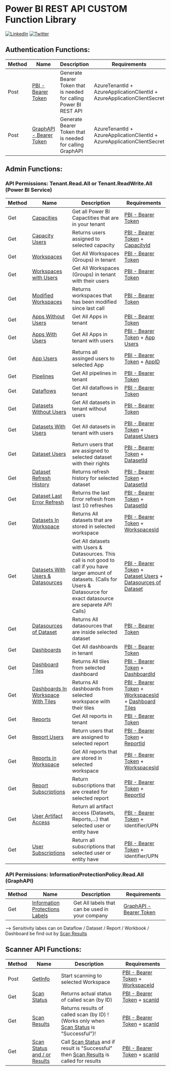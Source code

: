 # Power BI REST API CUSTOM Function Library

[![LinkedIn](https://img.shields.io/badge/linkedin-%230077B5.svg?style=for-the-badge&logo=linkedin&logoColor=white)](https://www.linkedin.com/in/%C5%A1t%C4%9Bp%C3%A1n-re%C5%A1l-464084152/) [![Twitter](https://img.shields.io/badge/twitter-%231DA1F2.svg?style=for-the-badge&logo=Twitter&logoColor=white)](https://twitter.com/tpnRel1)

## Authentication Functions:
Method | Name | Description | Requirements
------ | ---- | ----------- | ------------
Post | [PBI - Bearer Token](https://github.com/tirnovar/m-custom-functions/blob/master/Power%20BI%20REST%20API/Power%20BI%20Service%20Token/get-BearerToken.pq) | Generate Bearer Token that is needed for calling Power BI REST API | AzureTenantId + AzureApplicationClientId + AzureApplicationClientSecret
Post | [GraphAPI - Bearer Token](https://github.com/tirnovar/m-custom-functions/blob/master/Power%20BI%20REST%20API/GraphAPI%20Token/get-GraphBearerToken.pq) | Generate Bearer Token that is needed for calling GraphAPI | AzureTenantId + AzureApplicationClientId + AzureApplicationClientSecret

## Admin Functions:
### API Permissions: Tenant.Read.All or Tenant.ReadWrite.All (Power BI Service)
Method | Name | Description | Requirements
------ | ---- | ----------- | ------------
Get | [Capacities](https://github.com/tirnovar/m-custom-functions/blob/master/Power%20BI%20REST%20API/Admin/Capacities/Get%20Capacities/get-Capacities.pq) | Get all Power BI Capactities that are in your tenant | [PBI - Bearer Token](https://github.com/tirnovar/m-custom-functions/blob/master/Power%20BI%20REST%20API/Power%20BI%20Service%20Token/get-BearerToken.pq)
Get | [Capacity Users](https://github.com/tirnovar/m-custom-functions/blob/master/Power%20BI%20REST%20API/Admin/Capacities/Get%20Capacity%20Users/get-CapacityUsersAsAdmin.pq) | Returns users assigned to selected capacity | [PBI - Bearer Token](https://github.com/tirnovar/m-custom-functions/blob/master/Power%20BI%20REST%20API/Power%20BI%20Service%20Token/get-BearerToken.pq) + [CapacityId](https://github.com/tirnovar/m-custom-functions/blob/master/Power%20BI%20REST%20API/Admin/Capacities/Get%20Capacities/get-Capacities.pq)
Get | [Workspaces](https://github.com/tirnovar/m-custom-functions/blob/master/Power%20BI%20REST%20API/Admin/Groups%20(Workspaces)/Get%20Groups%20Without%20Users/get-GroupsAsAdmin.pq) | Get All Workspaces (Groups) in tenant | [PBI - Bearer Token](https://github.com/tirnovar/m-custom-functions/blob/master/Power%20BI%20REST%20API/Power%20BI%20Service%20Token/get-BearerToken.pq)
Get | [Workspaces with Users](https://github.com/tirnovar/m-custom-functions/blob/master/Power%20BI%20REST%20API/Admin/Groups%20(Workspaces)/Get%20Groups%20With%20Users/get-GroupsWithUsersAsAdmin.pq) | Get All Workspaces (Groups) in tenant with their users | [PBI - Bearer Token](https://github.com/tirnovar/m-custom-functions/blob/master/Power%20BI%20REST%20API/Power%20BI%20Service%20Token/get-BearerToken.pq)
Get | [Modified Workspaces](https://github.com/tirnovar/m-custom-functions/blob/master/Power%20BI%20REST%20API/Admin/Groups%20(Workspaces)/Get%20Modified%20Groups/get-ModifiedWorkspaces.pq) | Returns workspaces that has been modified since last call | [PBI - Bearer Token](https://github.com/tirnovar/m-custom-functions/blob/master/Power%20BI%20REST%20API/Power%20BI%20Service%20Token/get-BearerToken.pq)
Get | [Apps Without Users](https://github.com/tirnovar/m-custom-functions/blob/master/Power%20BI%20REST%20API/Admin/Apps%20As%20Admin/Without%20Users/get-AppsAsAdminWithoutUsers.pq) | Get All Apps in tenant | [PBI - Bearer Token](https://github.com/tirnovar/m-custom-functions/blob/master/Power%20BI%20REST%20API/Power%20BI%20Service%20Token/get-BearerToken.pq)
Get | [Apps With Users](https://github.com/tirnovar/m-custom-functions/blob/master/Power%20BI%20REST%20API/Admin/Apps%20As%20Admin/With%20Users/get-AppsAsAdminWithUsers.pq) | Get All Apps in tenant with users | [PBI - Bearer Token](https://github.com/tirnovar/m-custom-functions/blob/master/Power%20BI%20REST%20API/Power%20BI%20Service%20Token/get-BearerToken.pq) + [App Users](https://github.com/tirnovar/m-custom-functions/blob/master/Power%20BI%20REST%20API/Admin/Apps%20As%20Admin/Get%20Users%20Of%20App/get-AppUsersAsAdmin.pq)
Get | [App Users](https://github.com/tirnovar/m-custom-functions/blob/master/Power%20BI%20REST%20API/Admin/Apps%20As%20Admin/Get%20Users%20Of%20App/get-AppUsersAsAdmin.pq) | Returns all assinged users to selected App | [PBI - Bearer Token](https://github.com/tirnovar/m-custom-functions/blob/master/Power%20BI%20REST%20API/Power%20BI%20Service%20Token/get-BearerToken.pq) + [AppID](https://github.com/tirnovar/m-custom-functions/blob/master/Power%20BI%20REST%20API/Admin/Apps%20As%20Admin/Without%20Users/get-AppsAsAdminWithoutUsers.pq) 
Get | [Pipelines](https://github.com/tirnovar/m-custom-functions/blob/master/Power%20BI%20REST%20API/Admin/Pipelines/get-PipelinesAsAdmin.pq) | Get All pipelines in tenant | [PBI - Bearer Token](https://github.com/tirnovar/m-custom-functions/blob/master/Power%20BI%20REST%20API/Power%20BI%20Service%20Token/get-BearerToken.pq)
Get | [Dataflows](https://github.com/tirnovar/m-custom-functions/blob/master/Power%20BI%20REST%20API/Admin/Dataflows/get-DataflowsAsAdmin.pq) | Get All dataflows in tenant | [PBI - Bearer Token](https://github.com/tirnovar/m-custom-functions/blob/master/Power%20BI%20REST%20API/Power%20BI%20Service%20Token/get-BearerToken.pq)
Get | [Datasets Without Users](https://github.com/tirnovar/m-custom-functions/blob/master/Power%20BI%20REST%20API/Admin/Datasets/Get%20Datasets%20Without%20Users/get-DatasetsAsAdminWithoutUsers.pq) | Get All datasets in tenant without users | [PBI - Bearer Token](https://github.com/tirnovar/m-custom-functions/blob/master/Power%20BI%20REST%20API/Power%20BI%20Service%20Token/get-BearerToken.pq)
Get | [Datasets With Users](https://github.com/tirnovar/m-custom-functions/blob/master/Power%20BI%20REST%20API/Admin/Datasets/Get%20Datasets%20With%20Users/get-DatasetsAsAdminWithUsers.pq) | Get All datasets in tenant with users | [PBI - Bearer Token](https://github.com/tirnovar/m-custom-functions/blob/master/Power%20BI%20REST%20API/Power%20BI%20Service%20Token/get-BearerToken.pq) + [Dataset Users](https://github.com/tirnovar/m-custom-functions/blob/master/Power%20BI%20REST%20API/Admin/Datasets/Get%20Users%20For%20Dataset/get-DatasetUsersAsAdmin.pq)
Get | [Dataset Users](https://github.com/tirnovar/m-custom-functions/blob/master/Power%20BI%20REST%20API/Admin/Datasets/Get%20Users%20For%20Dataset/get-DatasetUsersAsAdmin.pq) | Return users that are assigned to selected dataset with their rights | [PBI - Bearer Token](https://github.com/tirnovar/m-custom-functions/blob/master/Power%20BI%20REST%20API/Power%20BI%20Service%20Token/get-BearerToken.pq) + [DatasetId](https://github.com/tirnovar/m-custom-functions/blob/master/Power%20BI%20REST%20API/Admin/Datasets/Get%20Datasets%20Without%20Users/get-DatasetsAsAdminWithoutUsers.pq)
Get | [Dataset Refresh History](https://github.com/tirnovar/m-custom-functions/tree/master/Power%20BI%20REST%20API/Admin/Datasets/Get%20Refreshes%20of%20Dataset) | Returns refresh history for selected dataset | [PBI - Bearer Token](https://github.com/tirnovar/m-custom-functions/blob/master/Power%20BI%20REST%20API/Power%20BI%20Service%20Token/get-BearerToken.pq) + [DatasetId](https://github.com/tirnovar/m-custom-functions/blob/master/Power%20BI%20REST%20API/Admin/Datasets/Get%20Datasets%20Without%20Users/get-DatasetsAsAdminWithoutUsers.pq)
Get | [Dataset Last Error Refresh](https://github.com/tirnovar/m-custom-functions/blob/master/Power%20BI%20REST%20API/Admin/Datasets/Get%20Last%20Dataset%20Refresh%20Error%20(by%20last%2010%20refreshes)/get-LastDatasetRefreshErrorByLast10Refreshes.pq) | Returns the last Error refresh from last 10 refreshes | [PBI - Bearer Token](https://github.com/tirnovar/m-custom-functions/blob/master/Power%20BI%20REST%20API/Power%20BI%20Service%20Token/get-BearerToken.pq) + [DatasetId](https://github.com/tirnovar/m-custom-functions/blob/master/Power%20BI%20REST%20API/Admin/Datasets/Get%20Datasets%20Without%20Users/get-DatasetsAsAdminWithoutUsers.pq)
Get | [Datasets In Workspace](https://github.com/tirnovar/m-custom-functions/blob/master/Power%20BI%20REST%20API/Admin/Datasets/Get%20Datasets%20In%20Groups/get-DatasetsInGroupsAsAdmin.pq) | Returns All datasets that are stored in selected workspace | [PBI - Bearer Token](https://github.com/tirnovar/m-custom-functions/blob/master/Power%20BI%20REST%20API/Power%20BI%20Service%20Token/get-BearerToken.pq) + [WorkspacesId](https://github.com/tirnovar/m-custom-functions/blob/master/Power%20BI%20REST%20API/Admin/Groups%20(Workspaces)/Get%20Groups%20Without%20Users/get-GroupsAsAdmin.pq)
Get | [Datasets With Users & Datasources](https://github.com/tirnovar/m-custom-functions/blob/master/Power%20BI%20REST%20API/Admin/Datasets/Get%20Datasets%20With%20Users%20%26%20Datasources/get-DatasetsAsAdminWithUsers%26Datasources.pq) | Get All datasets with Users & Datasources. This call is not good to call if you have larger amount of datasets. (Calls for Users & Datasource for exact datasource are separete API Calls) | [PBI - Bearer Token](https://github.com/tirnovar/m-custom-functions/blob/master/Power%20BI%20REST%20API/Power%20BI%20Service%20Token/get-BearerToken.pq) + [Dataset Users](https://github.com/tirnovar/m-custom-functions/blob/master/Power%20BI%20REST%20API/Admin/Datasets/Get%20Users%20For%20Dataset/get-DatasetUsersAsAdmin.pq) + [Datasources of Dataset](https://github.com/tirnovar/m-custom-functions/blob/master/Power%20BI%20REST%20API/Admin/Datasets/Get%20Datasources%20Of%20Dataset/get-DatasourcesOfDatasetAsAdmin.pq)
Get | [Datasources of Dataset](https://github.com/tirnovar/m-custom-functions/blob/master/Power%20BI%20REST%20API/Admin/Datasets/Get%20Datasources%20Of%20Dataset/get-DatasourcesOfDatasetAsAdmin.pq) | Returns All datasources that are inside selected dataset | [PBI - Bearer Token](https://github.com/tirnovar/m-custom-functions/blob/master/Power%20BI%20REST%20API/Power%20BI%20Service%20Token/get-BearerToken.pq)
Get | [Dashboards](https://github.com/tirnovar/m-custom-functions/blob/master/Power%20BI%20REST%20API/Admin/Dashboards/Get%20Dashboards/get-DashboardsAsAdmin.pq) | Get All dashboards in tenant | [PBI - Bearer Token](https://github.com/tirnovar/m-custom-functions/blob/master/Power%20BI%20REST%20API/Power%20BI%20Service%20Token/get-BearerToken.pq)
Get | [Dashboard Tiles](https://github.com/tirnovar/m-custom-functions/blob/master/Power%20BI%20REST%20API/Admin/Dashboards/Get%20Tiles/get-DashboardTilesAsAdmin.pq) | Returns All tiles from selected dashboard | [PBI - Bearer Token](https://github.com/tirnovar/m-custom-functions/blob/master/Power%20BI%20REST%20API/Power%20BI%20Service%20Token/get-BearerToken.pq) + [DashboardId](https://github.com/tirnovar/m-custom-functions/blob/master/Power%20BI%20REST%20API/Admin/Dashboards/Get%20Dashboards/get-DashboardsAsAdmin.pq)
Get | [Dashboards In Workspace With Tiles](https://github.com/tirnovar/m-custom-functions/blob/master/Power%20BI%20REST%20API/Admin/Dashboards/Get%20Dashboards%20With%20Tiles%20from%20Selected%20Group/get-DashboardsFromWorkspaceWithTilesAsAdmin.pq) | Returns All dashboards from selected workspace with their tiles | [PBI - Bearer Token](https://github.com/tirnovar/m-custom-functions/blob/master/Power%20BI%20REST%20API/Power%20BI%20Service%20Token/get-BearerToken.pq) + [WorkspacesId](https://github.com/tirnovar/m-custom-functions/blob/master/Power%20BI%20REST%20API/Admin/Groups%20(Workspaces)/Get%20Groups%20Without%20Users/get-GroupsAsAdmin.pq) + [Dashboard Tiles](https://github.com/tirnovar/m-custom-functions/blob/master/Power%20BI%20REST%20API/Admin/Dashboards/Get%20Tiles/get-DashboardTilesAsAdmin.pq) | ###### | [PBI - Bearer Token](https://github.com/tirnovar/m-custom-functions/blob/master/Power%20BI%20REST%20API/Power%20BI%20Service%20Token/get-BearerToken.pq) + [DashboardId](https://github.com/tirnovar/m-custom-functions/blob/master/Power%20BI%20REST%20API/Admin/Dashboards/Get%20Dashboards/get-DashboardsAsAdmin.pq)
Get | [Reports](https://github.com/tirnovar/m-custom-functions/blob/master/Power%20BI%20REST%20API/Admin/Reports/Get%20Reports/get-ReportsAsAdmin.pq) | Get All reports in tenant | [PBI - Bearer Token](https://github.com/tirnovar/m-custom-functions/blob/master/Power%20BI%20REST%20API/Power%20BI%20Service%20Token/get-BearerToken.pq)
Get | [Report Users](https://github.com/tirnovar/m-custom-functions/blob/master/Power%20BI%20REST%20API/Admin/Reports/Get%20Report%20Users/get-ReportUsersAsAdmin.pq) | Return users that are assigned to selected report | [PBI - Bearer Token](https://github.com/tirnovar/m-custom-functions/blob/master/Power%20BI%20REST%20API/Power%20BI%20Service%20Token/get-BearerToken.pq) + [ReportId](https://github.com/tirnovar/m-custom-functions/blob/master/Power%20BI%20REST%20API/Admin/Reports/Get%20Reports/get-ReportsAsAdmin.pq)
Get | [Reports in Workspace](https://github.com/tirnovar/m-custom-functions/blob/master/Power%20BI%20REST%20API/Admin/Reports/Get%20Reports%20in%20Group/get-ReportsInGroupAsAdmin.pq) | Get All reports that are stored in selected workspace | [PBI - Bearer Token](https://github.com/tirnovar/m-custom-functions/blob/master/Power%20BI%20REST%20API/Power%20BI%20Service%20Token/get-BearerToken.pq) + [WorkspacesId](https://github.com/tirnovar/m-custom-functions/blob/master/Power%20BI%20REST%20API/Admin/Groups%20(Workspaces)/Get%20Groups%20Without%20Users/get-GroupsAsAdmin.pq)
Get | [Report Subscriptions](https://github.com/tirnovar/m-custom-functions/blob/master/Power%20BI%20REST%20API/Admin/Reports/Get%20Report%20Subscriptions/get-ReportSubscriptionsAsAdmin.pq) | Return subscriptions that are created for selected report | [PBI - Bearer Token](https://github.com/tirnovar/m-custom-functions/blob/master/Power%20BI%20REST%20API/Power%20BI%20Service%20Token/get-BearerToken.pq) + [ReportId](https://github.com/tirnovar/m-custom-functions/blob/master/Power%20BI%20REST%20API/Admin/Reports/Get%20Reports/get-ReportsAsAdmin.pq)
Get | [User Artifact Access](https://github.com/tirnovar/m-custom-functions/blob/master/Power%20BI%20REST%20API/Admin/Users/User%20Artifact%20Access/get-UserArtifactAccessAsAdmin.pq) | Return all artifact access (Datasets, Reports,...) that selected user or entity have | [PBI - Bearer Token](https://github.com/tirnovar/m-custom-functions/blob/master/Power%20BI%20REST%20API/Power%20BI%20Service%20Token/get-BearerToken.pq) + Identifier/UPN
Get | [User Subscriptions](https://github.com/tirnovar/m-custom-functions/blob/master/Power%20BI%20REST%20API/Admin/Users/User%20Subscriptions/get-UserSubscriptionsAsAdmin.pq) | Return all subscriptions that selected user or entity have | [PBI - Bearer Token](https://github.com/tirnovar/m-custom-functions/blob/master/Power%20BI%20REST%20API/Power%20BI%20Service%20Token/get-BearerToken.pq) + Identifier/UPN

### API Permissions: InformationProtectionPolicy.Read.All (GraphAPI)
Method | Name | Description | Requirements
------ | ---- | ----------- | ------------
Get | [Information Protections Labels](https://github.com/tirnovar/m-custom-functions/blob/master/Power%20BI%20REST%20API/Information%20Protection/Labels/Get%20Labels/get-InfromationProtectionLabesl.pq) | Get All labels that can be used in your company | [GraphAPI - Bearer Token](https://github.com/tirnovar/m-custom-functions/blob/master/Power%20BI%20REST%20API/GraphAPI%20Token/get-GraphBearerToken.pq)

--> Sensitivity labes can on Dataflow / Dataset / Report / Workbook / Dashboard be find out by [Scan Results](https://github.com/tirnovar/m-custom-functions/blob/master/Power%20BI%20REST%20API/ScannerAPI/Get%20Scanned%20Result/get-ScanResult.pq)

## Scanner API Functions:
Method | Name | Description | Requirements
------ | ---- | ----------- | ------------
Post | [GetInfo](https://github.com/tirnovar/m-custom-functions/blob/master/Power%20BI%20REST%20API/ScannerAPI/Get%20Info/get-getInfo.pq) | Start scanning to selected Workspace | [PBI - Bearer Token](https://github.com/tirnovar/m-custom-functions/blob/master/Power%20BI%20REST%20API/Power%20BI%20Service%20Token/get-BearerToken.pq) + [WorkspaceId](https://github.com/tirnovar/m-custom-functions/blob/master/Power%20BI%20REST%20API/Admin/Groups%20(Workspaces)/Get%20Groups%20Without%20Users/get-GroupsAsAdmin.pq)
Get | [Scan Status](https://github.com/tirnovar/m-custom-functions/blob/master/Power%20BI%20REST%20API/ScannerAPI/Get%20Scan%20Status/get-ScanStatus.pq) | Returns actual status of called scan (by ID) | [PBI - Bearer Token](https://github.com/tirnovar/m-custom-functions/blob/master/Power%20BI%20REST%20API/Power%20BI%20Service%20Token/get-BearerToken.pq) + [scanId](https://github.com/tirnovar/m-custom-functions/blob/master/Power%20BI%20REST%20API/ScannerAPI/Get%20Info/get-getInfo.pq)
Get | [Scan Results](https://github.com/tirnovar/m-custom-functions/blob/master/Power%20BI%20REST%20API/ScannerAPI/Get%20Scanned%20Result/get-ScanResult.pq) | Returns results of called scan (by ID) !(Works only when [Scan Status](https://github.com/tirnovar/m-custom-functions/blob/master/Power%20BI%20REST%20API/ScannerAPI/Get%20Scan%20Status/get-ScanStatus.pq) is "Successful")! | [PBI - Bearer Token](https://github.com/tirnovar/m-custom-functions/blob/master/Power%20BI%20REST%20API/Power%20BI%20Service%20Token/get-BearerToken.pq) + [scanId](https://github.com/tirnovar/m-custom-functions/blob/master/Power%20BI%20REST%20API/ScannerAPI/Get%20Info/get-getInfo.pq)
Get | [Scan Status and / or Results](https://github.com/tirnovar/m-custom-functions/blob/master/Power%20BI%20REST%20API/ScannerAPI/Get%20Scan%20Status%20And%20Results/get-ScanStatusAndResult.pq) | Call [Scan Status](https://github.com/tirnovar/m-custom-functions/blob/master/Power%20BI%20REST%20API/ScannerAPI/Get%20Scan%20Status/get-ScanStatus.pq) and if result is "Successful" then [Scan Results](https://github.com/tirnovar/m-custom-functions/blob/master/Power%20BI%20REST%20API/ScannerAPI/Get%20Scanned%20Result/get-ScanResult.pq) is called for results | [PBI - Bearer Token](https://github.com/tirnovar/m-custom-functions/blob/master/Power%20BI%20REST%20API/Power%20BI%20Service%20Token/get-BearerToken.pq) + [scanId](https://github.com/tirnovar/m-custom-functions/blob/master/Power%20BI%20REST%20API/ScannerAPI/Get%20Info/get-getInfo.pq)

